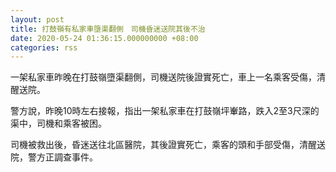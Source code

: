 ```yaml
---
layout: post
title: 打鼓嶺有私家車墮渠翻側　司機昏迷送院其後不治
date: 2020-05-24 01:36:15.000000000 +08:00
categories: rss
---
```


一架私家車昨晚在打鼓嶺墮渠翻側，司機送院後證實死亡，車上一名乘客受傷，清醒送院。

警方說，昨晚10時左右接報，指出一架私家車在打鼓嶺坪輋路，跌入2至3尺深的渠中，司機和乘客被困。

司機被救出後，昏迷送往北區醫院，其後證實死亡，乘客的頭和手部受傷，清醒送院，警方正調查事件。
